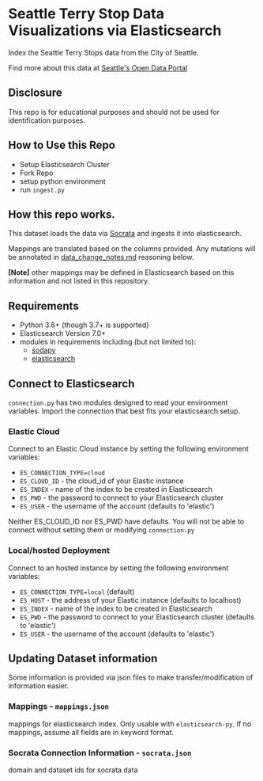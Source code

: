 # Seattle Terry Stop Data Visualizations via Elasticsearch
Index the Seattle Terry Stops data from the City of Seattle.

Find more about this data at [Seattle's Open Data Portal](https://data.seattle.gov/Public-Safety/Terry-Stops/28ny-9ts8)

## Disclosure
This repo is for educational purposes and should not be used for identification purposes.

## How to Use this Repo
- Setup Elasticsearch Cluster
- Fork Repo
- setup python environment
- run `ingest.py`

## How this repo works.
This dataset loads the data via [Socrata](https://dev.socrata.com) and ingests it into elasticsearch.

Mappings are translated based on the columns provided. Any mutations will be annotated in [data_change_notes.md](./data_change_notes.md)
reasoning below.


**[Note]** other mappings may be defined in Elasticsearch based on this information and not listed in this repository.

## Requirements
- Python 3.6+ (though 3.7+ is supported)
- Elasticsearch Version 7.0+
- modules in requirements including (but not limited to):
  - [sodapy](https://pypi.org/project/sodapy/)
  - [elasticsearch](https://elasticsearch-py.readthedocs.io/)
  
## Connect to Elasticsearch
`connection.py` has two modules designed to read your environment variables. Import the
  connection that best fits your elasticsearch setup.

### Elastic Cloud
Connect to an Elastic Cloud instance by setting the following environment
variables:

* `ES_CONNECTION_TYPE=cloud` 
* `ES_CLOUD_ID` - the cloud_id of your Elastic instance 
* `ES_INDEX` - name of the index to be created in Elasticsearch 
* `ES_PWD` - the password to connect to your Elasticsearch cluster 
* `ES_USER` - the username of the account (defaults to 'elastic') 

Neither ES_CLOUD_ID nor ES_PWD have defaults. You will not be able to connect without setting them or modifying `connection.py`

### Local/hosted Deployment
Connect to an hosted instance by setting the following environment
variables:

* `ES_CONNECTION_TYPE=local` (default)
* `ES_HOST` - the address of your Elastic instance (defaults to localhost)
* `ES_INDEX` - name of the index to be created in Elasticsearch
* `ES_PWD` - the password to connect to your Elasticsearch cluster (defaults to 'elastic') 
* `ES_USER` - the username of the account (defaults to 'elastic')


## Updating Dataset information
Some information is provided via json files to make transfer/modification of information
easier.

### Mappings - `mappings.json`
mappings for elasticsearch index. Only usable with `elasticsearch-py`. If no mappings, assume all fields are in keyword format.

### Socrata Connection Information - `socrata.json`
domain and dataset ids for socrata data